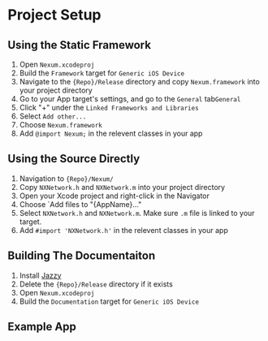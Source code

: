 #  Project Setup

## Using the Static Framework

1. Open `Nexum.xcodeproj`
2. Build the  `Framework` target for  `Generic iOS Device`
3. Navigate to the `{Repo}/Release` directory and copy `Nexum.framework` into your project directory
4. Go to your App target's settings, and go to the `General` tab`General`
5. Click "+" under the `Linked Frameworks and Libraries`
6. Select `Add other...`
7. Choose `Nexum.framework`
8. Add `@import Nexum;` in the relevent classes in your app

## Using the Source Directly

1. Navigation to `{Repo}/Nexum/`
2. Copy `NXNetwork.h` and `NXNetwork.m` into your project directory
3. Open your Xcode project and right-click in the Navigator
4. Choose `Add files to "{AppName}..."
5. Select `NXNetwork.h` and `NXNetwork.m`. Make sure `.m` file is linked to your target.
6. Add `#import 'NXNetwork.h'` in the relevent classes in your app

## Building The Documentaiton

1. Install [Jazzy](https://github.com/realm/jazzy)
2. Delete the `{Repo}/Release` directory if it exists
3. Open `Nexum.xcodeproj`
4. Build the  `Documentation` target for  `Generic iOS Device`

## Example App
